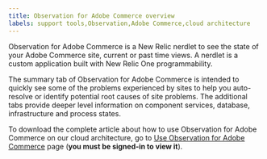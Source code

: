 ```yaml
---
title: Observation for Adobe Commerce overview
labels: support tools,Observation,Adobe Commerce,cloud architecture
---
```


Observation for Adobe Commerce is a New Relic nerdlet to see the state of your Adobe Commerce site, current or past time views. A nerdlet is a custom application built with New Relic One programmability.

The summary tab of Observation for Adobe Commerce is intended to quickly see some of the problems experienced by sites to help you auto-resolve or identify potential root causes of site problems. The additional tabs provide deeper level information on component services, database, infrastructure and process states.

To download the complete article about how to use Observation for Adobe Commerce on our cloud architecture, go to [Use Observation for Adobe Commerce](https://support.magento.com/hc/en-us/articles/4402379845901-Use-Observation-for-Adobe-Commerce) page (**you must be signed-in to view it**).  
